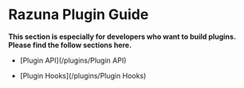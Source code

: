 # Razuna Plugin Guide

**This section is especially for developers who want to build plugins. Please find the follow sections here.**

* [Plugin API](/plugins/Plugin API)

* [Plugin Hooks](/plugins/Plugin Hooks)
